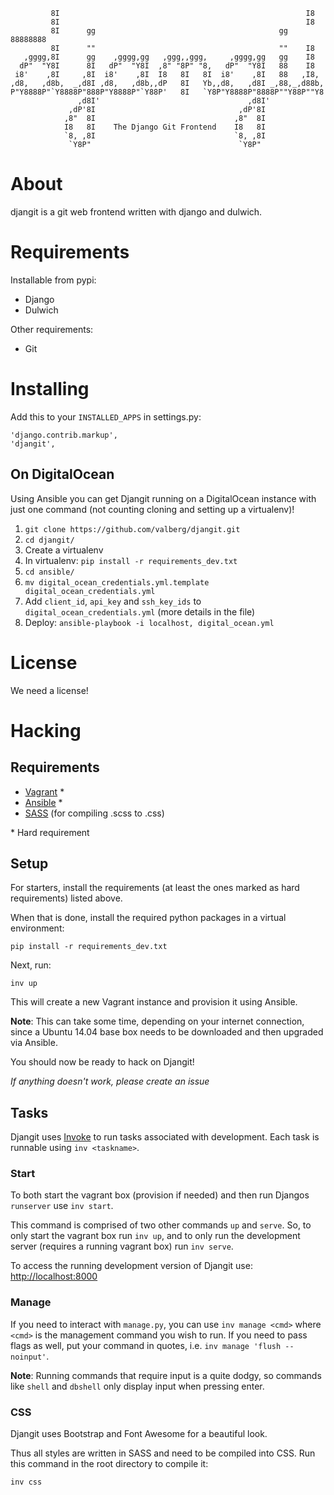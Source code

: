              8I                                                       I8
             8I                                                       I8
             8I      gg                                         gg 88888888
             8I      ""                                         ""    I8
       ,gggg,8I      gg    ,gggg,gg   ,ggg,,ggg,     ,gggg,gg   gg    I8
      dP"  "Y8I      8I   dP"  "Y8I  ,8" "8P" "8,   dP"  "Y8I   88    I8
     i8'    ,8I     ,8I  i8'    ,8I  I8   8I   8I  i8'    ,8I   88   ,I8,
    ,d8,   ,d8b,  _,d8I ,d8,   ,d8b,,dP   8I   Yb,,d8,   ,d8I _,88,_,d88b,
    P"Y8888P"`Y8888P"888P"Y8888P"`Y88P'   8I   `Y8P"Y8888P"8888P""Y88P""Y8
                   ,d8I'                                 ,d8I'
                 ,dP'8I                                ,dP'8I
                ,8"  8I                               ,8"  8I
                I8   8I    The Django Git Frontend    I8   8I
                `8, ,8I                               `8, ,8I
                 `Y8P"                                 `Y8P"

# About
djangit is a git web frontend written with django and dulwich.

# Requirements

Installable from pypi:
- Django
- Dulwich

Other requirements:
- Git

# Installing
Add this to your `INSTALLED_APPS` in settings.py:

    'django.contrib.markup',
    'djangit',
    
## On DigitalOcean
Using Ansible you can get Djangit running on a DigitalOcean instance with just one command 
(not counting cloning and setting up a virtualenv)!

1. `git clone https://github.com/valberg/djangit.git`
2. `cd djangit/`
3. Create a virtualenv
4. In virtualenv: `pip install -r requirements_dev.txt`
5. `cd ansible/`
6. `mv digital_ocean_credentials.yml.template digital_ocean_credentials.yml`
7. Add `client_id`, `api_key` and `ssh_key_ids` to `digital_ocean_credentials.yml` (more details in the file)
8. Deploy: `ansible-playbook -i localhost, digital_ocean.yml`

# License
We need a license!

# Hacking

## Requirements

- [Vagrant](http://vagrantup.com) *
- [Ansible](http://docs.ansible.com/) *
- [SASS](http://sass-lang.com/) (for compiling .scss to .css)

\* Hard requirement

## Setup

For starters, install the requirements (at least the ones marked as hard requirements) listed above.

When that is done, install the required python packages in a virtual environment:

    pip install -r requirements_dev.txt

Next, run:

    inv up

This will create a new Vagrant instance and provision it using Ansible.

**Note**: This can take some time, depending on your internet connection,
since a Ubuntu 14.04 base box needs to be downloaded and then upgraded
via Ansible.

You should now be ready to hack on Djangit!

*If anything doesn't work, please create an issue*

## Tasks

Djangit uses [Invoke](http://pyinvoke.org) to run tasks associated with development. Each task is runnable using `inv <taskname>`.

### Start
To both start the vagrant box (provision if needed) and then run Djangos `runserver` use `inv start`.

This command is comprised of two other commands `up` and `serve`. So, to only start the vagrant box run `inv up`, and to only run the development server (requires a running vagrant box) run `inv serve`.

To access the running development version of Djangit use: [http://localhost:8000](http://localhost:8000)

### Manage
If you need to interact with `manage.py`, you can use `inv manage <cmd>` where `<cmd>` is the management command you wish to run. If you need to pass flags as well, put your command in quotes, i.e. `inv manage 'flush --noinput'`.

**Note**: Running commands that require input is a quite dodgy, so commands like `shell` and `dbshell` only display input when pressing enter.

### CSS
Djangit uses Bootstrap and Font Awesome for a beautiful look.

Thus all styles are written in SASS and need to be compiled into CSS. Run this
command in the root directory to compile it:

    inv css
